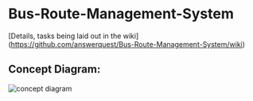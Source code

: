 # Bus-Route-Management-System

[Details, tasks being laid out in the wiki] (https://github.com/answerquest/Bus-Route-Management-System/wiki)

## Concept Diagram:
![concept diagram](http://i.imgur.com/Q4hmBHj.jpg)
